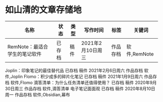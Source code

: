 # 如山清的文章存储地

|名称|状态|类型|写作时间|标签|关键词|
|---|---|---|---|---|---|
|RemNote：最适合学生的笔记软件	|已存档	|稿件	|2021年2月10日周三	|作品存档	|软件,RemNote|
Joplin：印象笔记的最佳替代品	已存档	稿件	2021年2月6日周六	作品存档	软件,Joplin
Flomo：积少成多的碎片化笔记	已存档	稿件	2021年1月9日周六	作品存档	软件,Flomo
滴答清单：为什么任务清单还值得使用？	已存档	稿件	2020年9月30日周三	作品存档	软件,滴答清单
电子笔记面面观	已存档	稿件	2020年8月10日周一	作品存档	软件,Obsidian,幕布
